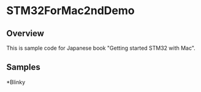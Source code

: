 # STM32ForMac2ndDemo

## Overview

This is sample code for Japanese book "Getting started STM32 with Mac".

## Samples

*Blinky
